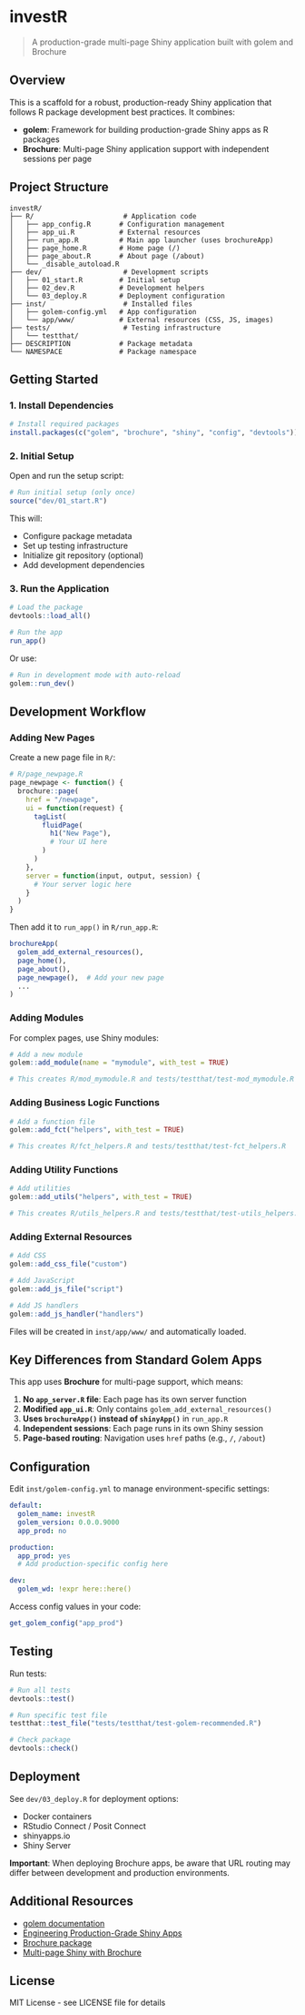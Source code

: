 # investR

> A production-grade multi-page Shiny application built with golem and Brochure

## Overview

This is a scaffold for a robust, production-ready Shiny application that follows R package development best practices. It combines:

- **golem**: Framework for building production-grade Shiny apps as R packages
- **Brochure**: Multi-page Shiny application support with independent sessions per page

## Project Structure

```
investR/
├── R/                      # Application code
│   ├── app_config.R       # Configuration management
│   ├── app_ui.R           # External resources
│   ├── run_app.R          # Main app launcher (uses brochureApp)
│   ├── page_home.R        # Home page (/)
│   ├── page_about.R       # About page (/about)
│   └── _disable_autoload.R
├── dev/                    # Development scripts
│   ├── 01_start.R         # Initial setup
│   ├── 02_dev.R           # Development helpers
│   └── 03_deploy.R        # Deployment configuration
├── inst/                   # Installed files
│   ├── golem-config.yml   # App configuration
│   └── app/www/           # External resources (CSS, JS, images)
├── tests/                  # Testing infrastructure
│   └── testthat/
├── DESCRIPTION            # Package metadata
└── NAMESPACE              # Package namespace
```

## Getting Started

### 1. Install Dependencies

```r
# Install required packages
install.packages(c("golem", "brochure", "shiny", "config", "devtools"))
```

### 2. Initial Setup

Open and run the setup script:

```r
# Run initial setup (only once)
source("dev/01_start.R")
```

This will:
- Configure package metadata
- Set up testing infrastructure
- Initialize git repository (optional)
- Add development dependencies

### 3. Run the Application

```r
# Load the package
devtools::load_all()

# Run the app
run_app()
```

Or use:

```r
# Run in development mode with auto-reload
golem::run_dev()
```

## Development Workflow

### Adding New Pages

Create a new page file in `R/`:

```r
# R/page_newpage.R
page_newpage <- function() {
  brochure::page(
    href = "/newpage",
    ui = function(request) {
      tagList(
        fluidPage(
          h1("New Page"),
          # Your UI here
        )
      )
    },
    server = function(input, output, session) {
      # Your server logic here
    }
  )
}
```

Then add it to `run_app()` in `R/run_app.R`:

```r
brochureApp(
  golem_add_external_resources(),
  page_home(),
  page_about(),
  page_newpage(),  # Add your new page
  ...
)
```

### Adding Modules

For complex pages, use Shiny modules:

```r
# Add a new module
golem::add_module(name = "mymodule", with_test = TRUE)

# This creates R/mod_mymodule.R and tests/testthat/test-mod_mymodule.R
```

### Adding Business Logic Functions

```r
# Add a function file
golem::add_fct("helpers", with_test = TRUE)

# This creates R/fct_helpers.R and tests/testthat/test-fct_helpers.R
```

### Adding Utility Functions

```r
# Add utilities
golem::add_utils("helpers", with_test = TRUE)

# This creates R/utils_helpers.R and tests/testthat/test-utils_helpers.R
```

### Adding External Resources

```r
# Add CSS
golem::add_css_file("custom")

# Add JavaScript
golem::add_js_file("script")

# Add JS handlers
golem::add_js_handler("handlers")
```

Files will be created in `inst/app/www/` and automatically loaded.

## Key Differences from Standard Golem Apps

This app uses **Brochure** for multi-page support, which means:

1. **No `app_server.R` file**: Each page has its own server function
2. **Modified `app_ui.R`**: Only contains `golem_add_external_resources()`
3. **Uses `brochureApp()` instead of `shinyApp()`** in `run_app.R`
4. **Independent sessions**: Each page runs in its own Shiny session
5. **Page-based routing**: Navigation uses `href` paths (e.g., `/`, `/about`)

## Configuration

Edit `inst/golem-config.yml` to manage environment-specific settings:

```yaml
default:
  golem_name: investR
  golem_version: 0.0.0.9000
  app_prod: no

production:
  app_prod: yes
  # Add production-specific config here

dev:
  golem_wd: !expr here::here()
```

Access config values in your code:

```r
get_golem_config("app_prod")
```

## Testing

Run tests:

```r
# Run all tests
devtools::test()

# Run specific test file
testthat::test_file("tests/testthat/test-golem-recommended.R")

# Check package
devtools::check()
```

## Deployment

See `dev/03_deploy.R` for deployment options:

- Docker containers
- RStudio Connect / Posit Connect
- shinyapps.io
- Shiny Server

**Important**: When deploying Brochure apps, be aware that URL routing may differ between development and production environments.

## Additional Resources

- [golem documentation](https://thinkr-open.github.io/golem/)
- [Engineering Production-Grade Shiny Apps](https://engineering-shiny.org/)
- [Brochure package](https://github.com/ColinFay/brochure)
- [Multi-page Shiny with Brochure](https://colinfay.me/brochure-r-package/)

## License

MIT License - see LICENSE file for details